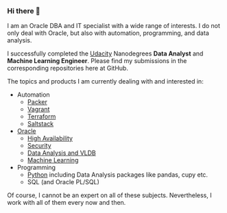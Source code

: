 ### Hi there 👋

I am an Oracle DBA and IT specialist with a wide range of interests. I do not only deal with Oracle, but also with automation, programming, and data analysis. 

I successfully completed the [Udacity](https://www.udacity.com/) Nanodegrees **Data Analyst** and **Machine Learning Engineer**. Please find my submissions in the corresponding repositories here at GitHub.

The topics and products I am currently dealing with and interested in:

- Automation
  - [Packer](https://www.packer.io/)
  - [Vagrant](https://www.vagrantup.com/)
  - [Terraform](https://www.terraform.io/)
  - [Saltstack](https://saltproject.io/)
- [Oracle](https://www.oracle.com/database/technologies/)
  - [High Availability](https://www.oracle.com/database/technologies/high-availability.html)
  - [Security](https://www.oracle.com/security/database-security/)
  - [Data Analysis and VLDB](https://www.oracle.com/database/technologies/datawarehouse-bigdata.html)
  - [Machine Learning](https://www.oracle.com/machine-learning)
- Programming
  - [Python](https://www.python.org/) including Data Analysis packages like pandas, cupy etc.
  - SQL (and Oracle PL/SQL)

Of course, I cannot be an expert on all of these subjects.
Nevertheless, I work with all of them every now and then.
